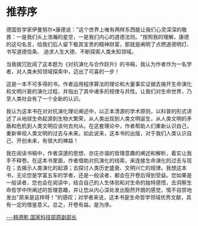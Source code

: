 # 推荐序

德国哲学家伊曼努尔•康德说："这个世界上唯有两样东西能让我们心灵深深的敬畏：一是我们头上浩瀚的星空，一是我们内心的道德法则。"按照我的理解，康德的这句名言，给我们后人留下极其宝贵的精神财富，那就是阐明了点燃道德明灯、书写道德信条、
追求人生大德、不断探索人类未知领域。

当我拨冗批阅了这本题为《对抗演化与合作跃升》的书稿，我认为作者作为一名学者，对人类未知领域探索中，迈出了可喜的一步！

这是一本不可多得的书。作者运用程序算法的理论和大量事实证据去揭开生命演化和文明兴衰的演化过程，并指出了其中诸多的规律与共性。让我们对生命世界，乃至人类社会有了一个全新的认识。

我认为这本书在对对抗演化理论阐述中，以正本清源的学术原则，以科普的形式讲述了从地球生命起源到生物大繁荣，从人类出现到人类文明诞生，从人类文明的矛盾和危机到人类文明应该何去何从。在这套理论中，作者帮助人们重新认识自己，重新审视人类文明的过去与未来。如此说来，这本书的出版，对于我们人类认识自己、开创未来，有很大的裨益！

我在阅读书稿中，作者深邃的思想、亦庄亦谐的哲理意趣的阐述和解析，着实让我手不释卷。在这本书里面，作者借助对抗演化的线索，来连接生命演化的过去与现在；去揭示人类演化的起源；去探讨人类历史盛衰、文明兴亡的规律。我想这本书，无论您是学富五车的学者，还是一般读者，都会在开卷后得到受益。您如果是一般读者，您也会在阅读中，结合自己的人生体验和对生命的独特感悟，去洞察生命哲学中所阐述的哲理意趣，并让您从内心深处发出豁然开朗的感觉，情不自禁地发出"原来是这样呀！"的感叹；对学者来说，这本书是生命哲学领域优秀文献，具有一定的借鉴意义。总之，开卷有益。是为序。

[---韩德乾 国家科技部原副部长]()

